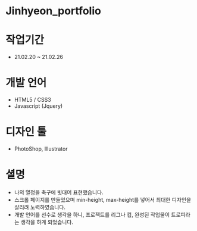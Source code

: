 # Jinhyeon_portfolio

# 작업기간
  - 21.02.20 ~ 21.02.26

# 개발 언어
  - HTML5 / CSS3 
  - Javascript (Jquery)
 
# 디자인 툴
  - PhotoShop, Illustrator
 
# 셜명
  - 나의 열정을 축구에 빗대어 표현했습니다.
  - 스크롤 페이지를 만들었으며 min-height, max-height를 넣어서 최대한 디자인을 살리려 노력하였습니다.
  - 개발 언어를 선수로 생각을 하니, 프로젝트를 리그나 컵, 완성된 작업물이 트로피라는 생각을 하게 되었습니다.

